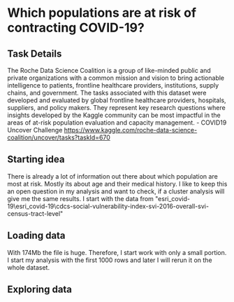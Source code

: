 
# Which populations are at risk of contracting COVID-19?

## Task Details
The Roche Data Science Coalition is a group of like-minded public and private organizations with a common mission and vision to bring actionable intelligence to patients, frontline healthcare providers, institutions, supply chains, and government. The tasks associated with this dataset were developed and evaluated by global frontline healthcare providers, hospitals, suppliers, and policy makers. They represent key research questions where insights developed by the Kaggle community can be most impactful in the areas of at-risk population evaluation and capacity management. - COVID19 Uncover Challenge
https://www.kaggle.com/roche-data-science-coalition/uncover/tasks?taskId=670

## Starting idea
There is already a lot of information out there about which population are most at risk. Mostly its about age and their medical history. I like to keep this an open question in my analysis and want to check, if a cluster analysis will give me the same results.
I start with the data from "esri_covid-19\esri_covid-19\cdcs-social-vulnerability-index-svi-2016-overall-svi-census-tract-level"


## Loading data
With 174Mb the file is huge. Therefore, I start work with only a small portion. I start my analysis with the first 1000 rows and later I will rerun it on the whole dataset.

## Exploring data
